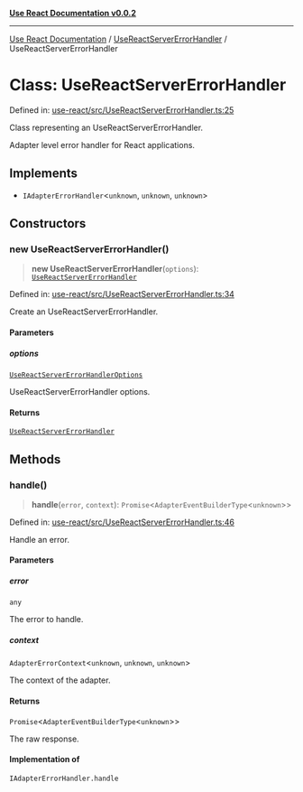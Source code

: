 [**Use React Documentation v0.0.2**](../../README.md)

***

[Use React Documentation](../../modules.md) / [UseReactServerErrorHandler](../README.md) / UseReactServerErrorHandler

# Class: UseReactServerErrorHandler

Defined in: [use-react/src/UseReactServerErrorHandler.ts:25](https://github.com/stonemjs/use-react/blob/9a749b225241b8e0ac2a5483904ca8322927b1d4/src/UseReactServerErrorHandler.ts#L25)

Class representing an UseReactServerErrorHandler.

Adapter level error handler for React applications.

## Implements

- `IAdapterErrorHandler`\<`unknown`, `unknown`, `unknown`\>

## Constructors

### new UseReactServerErrorHandler()

> **new UseReactServerErrorHandler**(`options`): [`UseReactServerErrorHandler`](UseReactServerErrorHandler.md)

Defined in: [use-react/src/UseReactServerErrorHandler.ts:34](https://github.com/stonemjs/use-react/blob/9a749b225241b8e0ac2a5483904ca8322927b1d4/src/UseReactServerErrorHandler.ts#L34)

Create an UseReactServerErrorHandler.

#### Parameters

##### options

[`UseReactServerErrorHandlerOptions`](../interfaces/UseReactServerErrorHandlerOptions.md)

UseReactServerErrorHandler options.

#### Returns

[`UseReactServerErrorHandler`](UseReactServerErrorHandler.md)

## Methods

### handle()

> **handle**(`error`, `context`): `Promise`\<`AdapterEventBuilderType`\<`unknown`\>\>

Defined in: [use-react/src/UseReactServerErrorHandler.ts:46](https://github.com/stonemjs/use-react/blob/9a749b225241b8e0ac2a5483904ca8322927b1d4/src/UseReactServerErrorHandler.ts#L46)

Handle an error.

#### Parameters

##### error

`any`

The error to handle.

##### context

`AdapterErrorContext`\<`unknown`, `unknown`, `unknown`\>

The context of the adapter.

#### Returns

`Promise`\<`AdapterEventBuilderType`\<`unknown`\>\>

The raw response.

#### Implementation of

`IAdapterErrorHandler.handle`
